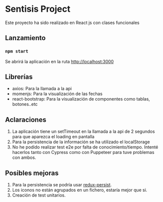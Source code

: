 # Sentisis Project

Este proyecto ha sido realizado en React js con clases funcionales

## Lanzamiento

### `npm start`

Se abrirá la aplicación en la ruta [http://localhost:3000](http://localhost:3000)

## Librerías

- axios: Para la llamada a la api
- momenjs: Para la visualización de las fechas
- react-bootstrap: Para la visualización de componentes como tablas, botones..etc

## Aclaraciones

1. La aplicación tiene un setTimeout en la llamada a la api de 2 segundos para que aparezca el loading en pantalla
2. Para la persistencia de la información se ha utilizado el localStorage
3. No he podido realizar test e2e por falta de conocimiento/tiempo. Intenté hacerlos tanto con Cypress como con Puppeteer para tuve problemas con ambos.

## Posibles mejoras

1. Para la persistencia se podría usar [redux-persist](https://github.com/rt2zz/redux-persist).
2. Los iconos no están agrupados en un fichero, estaría mejor que si.
3. Creación de test unitarios.
